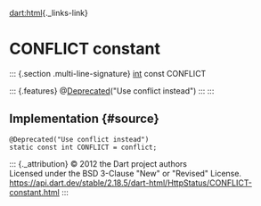 [dart:html](../../dart-html/dart-html-library){._links-link}

CONFLICT constant
=================

::: {.section .multi-line-signature}
[int](../../dart-core/int-class) const CONFLICT

::: {.features}
@[Deprecated](../../dart-core/deprecated-class)(\"Use conflict
instead\")
:::
:::

Implementation {#source}
--------------

``` {.language-dart data-language="dart"}
@Deprecated("Use conflict instead")
static const int CONFLICT = conflict;
```

::: {._attribution}
© 2012 the Dart project authors\
Licensed under the BSD 3-Clause \"New\" or \"Revised\" License.\
<https://api.dart.dev/stable/2.18.5/dart-html/HttpStatus/CONFLICT-constant.html>
:::
